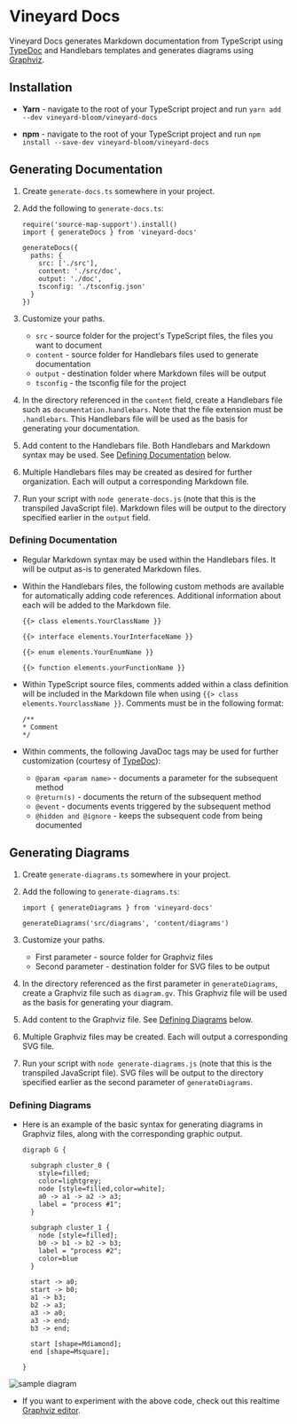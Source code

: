 # Vineyard Docs

Vineyard Docs generates Markdown documentation from TypeScript using [TypeDoc](http://typedoc.org/) and Handlebars templates and generates diagrams using [Graphviz](https://graphviz.gitlab.io/documentation/).

## Installation

* **Yarn** - navigate to the root of your TypeScript project and run `yarn add --dev vineyard-bloom/vineyard-docs`

* **npm** - navigate to the root of your TypeScript project and run `npm install --save-dev vineyard-bloom/vineyard-docs`

## Generating Documentation

1. Create `generate-docs.ts` somewhere in your project. 

1. Add the following to `generate-docs.ts`:

    ```
    require('source-map-support').install()
    import { generateDocs } from 'vineyard-docs'

    generateDocs({
      paths: {
        src: ['./src'],
        content: './src/doc',
        output: './doc',
        tsconfig: './tsconfig.json'
      }
    })
    ```

1. Customize your paths.
    * `src` - source folder for the project's TypeScript files, the files you want to document
    * `content` - source folder for Handlebars files used to generate documentation
    * `output` - destination folder where Markdown files will be output
    * `tsconfig` - the tsconfig file for the project

1. In the directory referenced in the `content` field, create a Handlebars file such as `documentation.handlebars`. Note that the file extension must be `.handlebars`. This Handlebars file will be used as the basis for generating your documentation.

1. Add content to the Handlebars file. Both Handlebars and Markdown syntax may be used. See [Defining Documentation](#defining-documentation) below.

1. Multiple Handlebars files may be created as desired for further organization. Each will output a corresponding Markdown file.

1. Run your script with `node generate-docs.js` (note that this is the transpiled JavaScript file). Markdown files will be output to the directory specified earlier in the `output` field.

### Defining Documentation

* Regular Markdown syntax may be used within the Handlebars files. It will be output as-is to generated Markdown files.

* Within the Handlebars files, the following custom methods are available for automatically adding code references. Additional information about each will be added to the Markdown file.

    ```
    {{> class elements.YourClassName }}

    {{> interface elements.YourInterfaceName }}

    {{> enum elements.YourEnumName }}

    {{> function elements.yourFunctionName }}
    ```

* Within TypeScript source files, comments added within a class definition will be included in the Markdown file when using `{{> class elements.YourclassName }}`. Comments must be in the following format:

    ```
    /**
    * Comment
    */
    ```

* Within comments, the following JavaDoc tags may be used for further customization (courtesy of [TypeDoc](http://typedoc.org/guides/doccomments/)):

  * `@param <param name>` - documents a parameter for the subsequent method
  * `@return(s)` - documents the return of the subsequent method
  * `@event` - documents events triggered by the subsequent method
  * `@hidden and @ignore` - keeps the subsequent code from being documented

## Generating Diagrams

1. Create `generate-diagrams.ts` somewhere in your project.

1. Add the following to `generate-diagrams.ts`:

    ```
    import { generateDiagrams } from 'vineyard-docs'

    generateDiagrams('src/diagrams', 'content/diagrams')
    ```

1. Customize your paths.
    * First parameter - source folder for Graphviz files
    * Second parameter - destination folder for SVG files to be output

1. In the directory referenced as the first parameter in `generateDiagrams`, create a Graphviz file such as `diagram.gv`. This Graphviz file will be used as the basis for generating your diagram.

1. Add content to the Graphviz file. See [Defining Diagrams](#defining-diagrams) below.

1. Multiple Graphviz files may be created. Each will output a corresponding SVG file.

1. Run your script with `node generate-diagrams.js` (note that this is the transpiled JavaScript file). SVG files will be output to the directory specified earlier as the second parameter of `generateDiagrams`.

### Defining Diagrams

* Here is an example of the basic syntax for generating diagrams in Graphviz files, along with the corresponding graphic output.

    ```
    digraph G {

      subgraph cluster_0 {
        style=filled;
        color=lightgrey;
        node [style=filled,color=white];
        a0 -> a1 -> a2 -> a3;
        label = "process #1";
      }

      subgraph cluster_1 {
        node [style=filled];
        b0 -> b1 -> b2 -> b3;
        label = "process #2";
        color=blue
      }

      start -> a0;
      start -> b0;
      a1 -> b3;
      b2 -> a3;
      a3 -> a0;
      a3 -> end;
      b3 -> end;

      start [shape=Mdiamond];
      end [shape=Msquare];

    }
    ```

![sample diagram](https://user-images.githubusercontent.com/31632938/40144578-5efc4c80-591c-11e8-9194-55417e68c647.png)

* If you want to experiment with the above code, check out this realtime [Graphviz editor](https://dreampuf.github.io/GraphvizOnline/).
